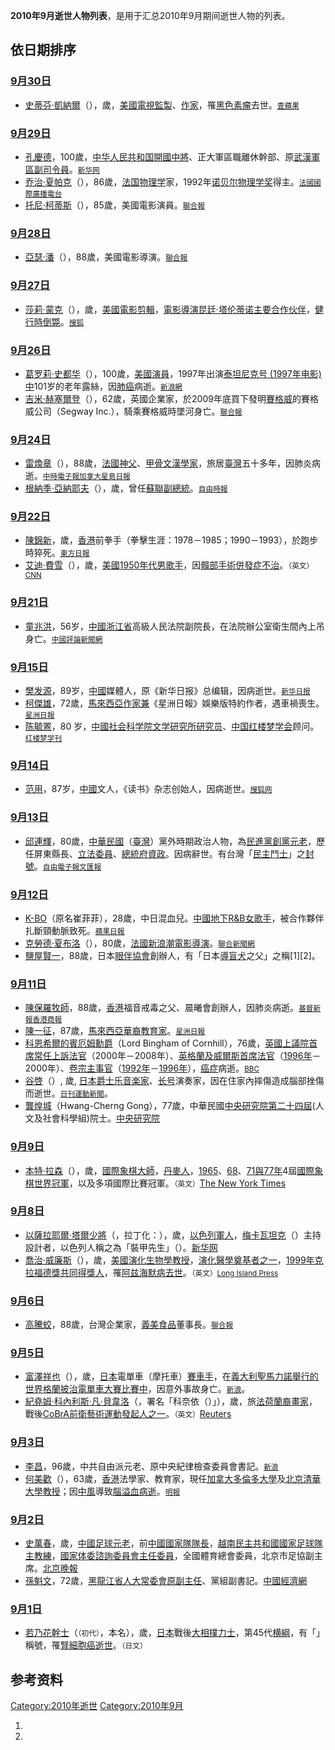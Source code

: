 <center>

</center>

**2010年9月逝世人物列表**，是用于汇总2010年9月期间逝世人物的列表。

## 依日期排序

### [9月30日](../Page/9月30日.md "wikilink")

  - [史蒂芬·凱納爾](https://zh.wikipedia.org/wiki/史蒂芬·凱納爾 "wikilink")（），歲，[美國](https://zh.wikipedia.org/wiki/美國 "wikilink")[電視](https://zh.wikipedia.org/wiki/電視 "wikilink")[監製](https://zh.wikipedia.org/wiki/監製 "wikilink")、[作家](https://zh.wikipedia.org/wiki/作家 "wikilink")，罹[黑色素瘤](../Page/黑色素瘤.md "wikilink")去世。<small>[壹蘋果](http://tw.nextmedia.com/rnews/article/SecID/106/ArtID/83921/IssueID/20101003)</small>

### [9月29日](../Page/9月29日.md "wikilink")

  - [孔慶德](https://zh.wikipedia.org/wiki/孔慶德 "wikilink")，100歲，[中华人民共和国開國](https://zh.wikipedia.org/wiki/中华人民共和国 "wikilink")[中將](../Page/中將.md "wikilink")、正大軍區職離休幹部、原[武漢軍區副司令員](https://zh.wikipedia.org/wiki/武漢軍區 "wikilink")。<small>[新华网](http://news.xinhuanet.com/politics/2010-10/14/c_13557321.htm)</small>
  - [乔治·夏帕克](../Page/乔治·夏帕克.md "wikilink")（），86歲，[法国](https://zh.wikipedia.org/wiki/法国 "wikilink")[物理学](../Page/物理学.md "wikilink")家，1992年[诺贝尔物理学奖](../Page/诺贝尔物理学奖.md "wikilink")得主。<small>[法國國際廣播電台](http://www.chinese.rfi.fr/%E6%B3%95%E5%9B%BD/20100930-%E6%B3%95%E5%9B%BD%E8%91%97%E5%90%8D%E7%89%A9%E7%90%86%E5%AD%A6%E5%AE%B6%E4%B9%94%E6%B2%BB%E2%80%A2%E5%A4%8F%E5%B8%95%E5%85%8B%E9%80%9D%E4%B8%96)</small>
  - [托尼·柯蒂斯](../Page/托尼·柯蒂斯.md "wikilink")（），85歲，美國電影演員。<small>[聯合報](https://web.archive.org/web/20101002053531/http://udn.com/NEWS/ENTERTAINMENT/ENT4/5881981.shtml)</small>

### [9月28日](../Page/9月28日.md "wikilink")

  - [亞瑟·潘](https://zh.wikipedia.org/wiki/亞瑟·潘 "wikilink")（），88歲，美國電影導演。<small>[聯合報](https://web.archive.org/web/20101002053531/http://udn.com/NEWS/ENTERTAINMENT/ENT4/5881981.shtml)</small>

### [9月27日](../Page/9月27日.md "wikilink")

  - [莎莉·蒙克](https://zh.wikipedia.org/wiki/莎莉·蒙克 "wikilink")（），歲，[美國](https://zh.wikipedia.org/wiki/美國 "wikilink")[電影](https://zh.wikipedia.org/wiki/電影 "wikilink")[剪輯](../Page/剪輯.md "wikilink")，[電影導演](../Page/電影導演.md "wikilink")[昆廷·塔伦蒂诺主要合作伙伴](https://zh.wikipedia.org/wiki/昆廷·塔伦蒂诺 "wikilink")，[健行時倒斃](https://zh.wikipedia.org/wiki/徒步 "wikilink")。<small>[搜狐](http://yule.sohu.com/20100930/n275369620.shtml)</small>

### [9月26日](../Page/9月26日.md "wikilink")

  - [葛罗莉·史都华](https://zh.wikipedia.org/wiki/葛罗莉·史都华 "wikilink")（），100歲，[美國演員](https://zh.wikipedia.org/wiki/美國 "wikilink")，1997年出演[泰坦尼克号 (1997年电影)中](https://zh.wikipedia.org/wiki/泰坦尼克号_\(1997年电影\) "wikilink")101岁的老年露絲，因[肺癌](../Page/肺癌.md "wikilink")病逝。<small>[新浪網](http://ent.sina.com.cn/s/u/2010-09-28/02463099876.shtml)</small>
  - [吉米·赫塞爾登](../Page/吉米·赫塞爾登.md "wikilink")（），62歲，英國企業家，於2009年底買下發明[賽格威](../Page/賽格威.md "wikilink")的賽格威公司（Segway Inc.），騎乘賽格威時墜河身亡。<small>[聯合報](http://udn.com/NEWS/WORLD/WOR4/5874956.shtml)</small>

### [9月24日](../Page/9月24日.md "wikilink")

  - [雷煥章](https://zh.wikipedia.org/wiki/雷煥章 "wikilink")（），88歲，[法國](https://zh.wikipedia.org/wiki/法國 "wikilink")[神父](https://zh.wikipedia.org/wiki/神父 "wikilink")、[甲骨文](../Page/甲骨文.md "wikilink")[漢學家](https://zh.wikipedia.org/wiki/漢學家 "wikilink")，旅居[臺灣](../Page/臺灣.md "wikilink")五十多年，因肺炎病逝。<small>[中時電子報](http://news.chinatimes.com/politics/0,5244,11050203x112010092900117,00.html)[加拿大星島日報](http://news.singtao.ca/toronto/2010-09-29/taiwan1285747052d2758695.html)</small>
  - [根納季·亞納耶夫](https://zh.wikipedia.org/wiki/根納季·亞納耶夫 "wikilink")（），歲，曾任[蘇聯副總統](https://zh.wikipedia.org/wiki/蘇聯 "wikilink")。<small>[自由時報](http://iservice.libertytimes.com.tw/liveNews/news.php?no=413161)</small>

### [9月22日](../Page/9月22日.md "wikilink")

  - [陳錦新](https://zh.wikipedia.org/wiki/陳錦新 "wikilink")，歲，[香港](../Page/香港.md "wikilink")前拳手（拳擊生涯：1978－1985；1990－1993），於跑步時猝死。<small>[東方日報](http://orientaldaily.on.cc/cnt/news/20100924/00174_001.html)</small>
  - [艾迪·費雪](https://zh.wikipedia.org/wiki/艾迪·費雪 "wikilink")（），歲，[美國](https://zh.wikipedia.org/wiki/美國 "wikilink")[1950年代](https://zh.wikipedia.org/wiki/1950年代 "wikilink")[男歌手](https://zh.wikipedia.org/wiki/男歌手 "wikilink")，因[髖部手術](https://zh.wikipedia.org/wiki/髖 "wikilink")[併發症不治](https://zh.wikipedia.org/wiki/併發症 "wikilink")。<small>（英文）[CNN](http://edition.cnn.com/2010/SHOWBIZ/09/24/eddie.fisher.death/index.html?eref=mrss_igoogle_cnn)</small>

### [9月21日](../Page/9月21日.md "wikilink")

  - [童兆洪](https://zh.wikipedia.org/wiki/童兆洪 "wikilink")，56岁，[中國](../Page/中國.md "wikilink")[浙江省](../Page/浙江省.md "wikilink")高級人民法院副院長，在法院辦公室衛生間內上吊身亡。<small>[中國評論新聞網](http://www.chinareviewnews.com/doc/1014/5/2/9/101452970.html?coluid=0&kindid=0&docid=101452970&mdate=0921172556)</small>

### [9月15日](../Page/9月15日.md "wikilink")

  - [樊发源](../Page/樊发源.md "wikilink")，89岁，[中國](../Page/中國.md "wikilink")媒體人，原《新华日报》总编辑，因病逝世。<small>[新华日报](http://news.xhby.net/system/2010/09/16/010832455.shtml)</small>
  - [柯傑雄](https://zh.wikipedia.org/wiki/柯傑雄 "wikilink")，72歲，[馬來西亞作家兼](https://zh.wikipedia.org/wiki/馬來西亞 "wikilink")《星洲日報》娛樂版特約作者，遇車禍喪生。<small>[星洲日報](http://www.sinchew.com.my/node/175701?tid=1)</small>
  - [陈毓罴](../Page/陈毓罴.md "wikilink")，80 岁，[中國社会科学院文学研究所研究员](https://zh.wikipedia.org/wiki/中國社会科学院 "wikilink")、[中国红楼梦学会](../Page/中国红楼梦学会.md "wikilink")顾问。<small>[红楼梦学刊](https://kns.cnki.net/KCMS/detail/detail.aspx?dbcode=CJFV&dbname=CJFD2010&filename=HLMX201006006&v=MTYwNjBGckNVUkxPZlkrUm9GaTdtV3J6UExTSEdkckc0SDlITXFZOUZZb1I4ZVgxTHV4WVM3RGgxVDNxVHJXTTE=)</small>

### [9月14日](../Page/9月14日.md "wikilink")

  - [范用](https://zh.wikipedia.org/wiki/范用 "wikilink")，87岁，[中國](../Page/中國.md "wikilink")文人，《读书》杂志创始人，因病逝世。<small>[搜狐网](http://cul.sohu.com/20100916/n274967727.shtml)</small>

### [9月13日](../Page/9月13日.md "wikilink")

  - [邱連輝](../Page/邱連輝.md "wikilink")，80歲，[中華民國](../Page/中華民國.md "wikilink")（[臺灣](../Page/臺灣.md "wikilink")）黨外時期政治人物，為[民進黨創黨元老](https://zh.wikipedia.org/wiki/民進黨 "wikilink")，歷任屏東縣長、[立法委員](https://zh.wikipedia.org/wiki/立法委員 "wikilink")、[總統府資政](https://zh.wikipedia.org/wiki/總統府資政 "wikilink")。因病辭世。有台灣「[民主](../Page/民主.md "wikilink")[鬥士](https://zh.wikipedia.org/wiki/鬥士 "wikilink")」之[封號](https://zh.wikipedia.org/wiki/封號 "wikilink")。<small>[自由電子報](https://web.archive.org/web/20101017222357/http://www.libertytimes.com.tw/2010/new/sep/14/today-fo5.htm)</small><small>[文匯報](http://news.wenweipo.com/2010/09/14/IN1009140061.htm)</small>

### [9月12日](../Page/9月12日.md "wikilink")

  - [K-BO](https://zh.wikipedia.org/wiki/K-BO "wikilink")（原名崔菲菲），28歲，中日混血兒。[中國](../Page/中國.md "wikilink")[地下](https://zh.wikipedia.org/wiki/地下音樂 "wikilink")[R\&B女歌手](https://zh.wikipedia.org/wiki/R&B "wikilink")，被合作夥伴扎斷頸動脈致死。<small>[蘋果日報](http://hk.apple.nextmedia.com/template/apple/art_main.php?iss_id=20100922&sec_id=15335&subsec_id=15336&art_id=14476050)</small>
  - [克勞德·夏布洛](../Page/克勞德·夏布洛.md "wikilink")（），80歲，[法國](https://zh.wikipedia.org/wiki/法國 "wikilink")[新浪潮](../Page/法國新浪潮.md "wikilink")[電影導演](../Page/電影導演.md "wikilink")。<small>[聯合新聞網](https://web.archive.org/web/20100913174306/http://udn.com/NEWS/ENTERTAINMENT/ENT4/5845246.shtml)</small>
  - [鹽屋賢一](../Page/鹽屋賢一.md "wikilink")，88歲，日本[眼伴協會](../Page/眼伴協會.md "wikilink")創辦人，有「日本[導盲犬](../Page/導盲犬.md "wikilink")之父」之稱\[1\]\[2\]。

### [9月11日](../Page/9月11日.md "wikilink")

  - [陳保羅](https://zh.wikipedia.org/wiki/陳保羅 "wikilink")[牧師](https://zh.wikipedia.org/wiki/牧師 "wikilink")，88歲，[香港](../Page/香港.md "wikilink")福音戒毒之父、晨曦會創辦人，因肺炎病逝。<small>[基督新報](http://www.gospelherald.com.hk/news/min_2298.htm)[香港商報](https://archive.is/20130107224153/http://www.hkcd.com.hk/content/2010-09/13/content_2594661.htm)</small>
  - [陳一征](https://zh.wikipedia.org/wiki/陳一征 "wikilink")，87歲，[馬來西亞](https://zh.wikipedia.org/wiki/馬來西亞 "wikilink")[華裔](https://zh.wikipedia.org/wiki/華裔 "wikilink")[教育家](https://zh.wikipedia.org/wiki/教育家 "wikilink")。<small>[星洲日報](http://www.sinchew.com.my/node/175232?tid=1)</small>
  - [科恩希爾的賓厄姆勳爵](https://zh.wikipedia.org/wiki/托馬斯·賓厄姆，科恩希爾的賓厄姆男爵 "wikilink")（Lord Bingham of Cornhill），76歲，[英國](https://zh.wikipedia.org/wiki/英國 "wikilink")[上議院](../Page/英國上議院.md "wikilink")[首席常任上訴法官](https://zh.wikipedia.org/wiki/常任上訴法官 "wikilink")（2000年－2008年）、[英格蘭及威爾斯首席法官](https://zh.wikipedia.org/wiki/英格蘭及威爾斯首席法官 "wikilink")（[1996年](../Page/1996年.md "wikilink")－2000年）、[卷宗主事官](https://zh.wikipedia.org/wiki/卷宗主事官 "wikilink")（[1992年](../Page/1992年.md "wikilink")－[1996年](../Page/1996年.md "wikilink")），[癌症](../Page/癌症.md "wikilink")病逝。<small>[BBC](http://www.bbc.co.uk/news/uk-11274289)</small>
  - [谷啓](https://zh.wikipedia.org/wiki/谷啓 "wikilink")（）, 歲, [日本](../Page/日本.md "wikilink")[爵士乐](../Page/爵士乐.md "wikilink")[音楽家](https://zh.wikipedia.org/wiki/音楽家 "wikilink")、[长号](../Page/长号.md "wikilink")演奏家，因在住家內摔傷造成腦部挫傷而逝世。<small>[日刊運動新聞](http://www.nikkansports.com/entertainment/news/p-et-tp0-20100912-677372.html)</small>。
  - [龔煌城](../Page/龔煌城.md "wikilink")（Hwang-Cherng Gong），77歲，中華民國[中央研究院第二十四屆](https://zh.wikipedia.org/wiki/中央研究院 "wikilink")(人文及社會科學組)院士。[中央研究院](https://academicians.sinica.edu.tw/index.php?func=1-D)

### [9月9日](../Page/9月9日.md "wikilink")

  - [本特·拉森](https://zh.wikipedia.org/wiki/本特·拉森 "wikilink")（），歲，[國際象棋大師](https://zh.wikipedia.org/wiki/國際象棋大師 "wikilink")，[丹麥人](https://zh.wikipedia.org/wiki/丹麥人 "wikilink")，[1965](../Page/1965年.md "wikilink")、[68](../Page/1968年.md "wikilink")、[71與](../Page/1971年.md "wikilink")[77年](../Page/1977年.md "wikilink")4屆[國際象棋世界冠軍](https://zh.wikipedia.org/wiki/國際象棋世界冠軍 "wikilink")，以及多項國際比賽冠軍。<small>（英文）</small>[The New York Times](http://www.nytimes.com/2010/09/11/world/americas/11larsen.html?src=me)

### [9月8日](../Page/9月8日.md "wikilink")

  - [以薩拉耶爾·塔爾少將](https://zh.wikipedia.org/wiki/以薩拉耶爾·塔爾 "wikilink")（，拉丁化：），歲，[以色列](../Page/以色列.md "wikilink")[軍人](https://zh.wikipedia.org/wiki/軍人 "wikilink")，[梅卡瓦坦克](../Page/梅卡瓦主战坦克.md "wikilink")（）主持設計者，以色列人稱之為「裝甲先生」（）。[新华网](http://news.xinhuanet.com/mil/2010-09/14/content_14175311.htm)
  - [喬治·威廉斯](../Page/喬治·威廉斯.md "wikilink")（），歲，[美國](https://zh.wikipedia.org/wiki/美國 "wikilink")[演化生物學教授](https://zh.wikipedia.org/wiki/演化生物學 "wikilink")，[演化醫學奠基者之一](https://zh.wikipedia.org/wiki/演化醫學 "wikilink")，[1999年](../Page/1999年.md "wikilink")[克拉福德獎共同得獎人](https://zh.wikipedia.org/wiki/克拉福德獎 "wikilink")，罹[阿兹海默病去世](https://zh.wikipedia.org/wiki/阿兹海默病 "wikilink")。<small>（英文）[Long Island Press](https://web.archive.org/web/20100917033345/http://www.longislandpress.com/2010/09/14/suny-professor-evolution-theorist-george-c-williams-dies-at-83/)</small>

### [9月6日](../Page/9月6日.md "wikilink")

  - [高騰蛟](../Page/高騰蛟.md "wikilink")，88歲，台灣企業家，[義美食品](../Page/義美食品.md "wikilink")董事長。<small>[聯合報](https://web.archive.org/web/20100910235505/http://udn.com/NEWS/FINANCE/FIN12/5837516.shtml)</small>

### [9月5日](../Page/9月5日.md "wikilink")

  - [富澤祥也](https://zh.wikipedia.org/wiki/富澤祥也 "wikilink")（），歲，[日本](../Page/日本.md "wikilink")電單車（摩托車）[賽車手](../Page/賽車手.md "wikilink")，在[義大利](https://zh.wikipedia.org/wiki/義大利 "wikilink")[聖馬力諾舉行的世界格蘭披治電單車大賽比賽中](https://zh.wikipedia.org/wiki/聖馬力諾 "wikilink")，因意外事故身亡。<small>[新浪](http://news.sina.com.hk/cgi-bin/nw/show.cgi/32/1/1/1845195/1.html)</small>。
  - [紀堯姆·科內利斯·凡·貝韋洛](https://zh.wikipedia.org/wiki/紀堯姆·科內利斯·凡·貝韋洛 "wikilink")（，署名「科奈依（）」），歲，旅[法](https://zh.wikipedia.org/wiki/法國 "wikilink")[荷蘭裔](https://zh.wikipedia.org/wiki/荷蘭 "wikilink")[畫家](https://zh.wikipedia.org/wiki/畫家 "wikilink")，戰後[CoBrA前衛藝術運動發起人之一](https://zh.wikipedia.org/wiki/CoBrA前衛藝術運動 "wikilink")。<small>（英文）</small>[Reuters](http://www.reuters.com/article/idUSTRE68411820100905)

### [9月3日](../Page/9月3日.md "wikilink")

  - [李昌](../Page/李昌.md "wikilink")，96歲，中共自由派元老、原中央紀律檢查委員會書記。<small>[新浪](http://news.sina.com.hk/cgi-bin/nw/show.cgi/9/1/1/1844745/1.html)</small>
  - [何美歡](https://zh.wikipedia.org/wiki/何美歡 "wikilink")（），63歲，[香港](../Page/香港.md "wikilink")法學家、教育家，現任[加拿大](../Page/加拿大.md "wikilink")[多倫多大學](../Page/多倫多大學.md "wikilink")及[北京清華大學教授](https://zh.wikipedia.org/wiki/北京清華大學 "wikilink")；因[中風](../Page/中風.md "wikilink")導致[腦溢血病逝](https://zh.wikipedia.org/wiki/腦溢血 "wikilink")。<small>[明報](http://news.mingpao.com/20100904/gfc1.htm)</small>

### [9月2日](../Page/9月2日.md "wikilink")

  - [史萬春](https://zh.wikipedia.org/wiki/史萬春 "wikilink")，歲，[中國足球元老](https://zh.wikipedia.org/wiki/中國足球 "wikilink")，前[中國國家隊隊長](https://zh.wikipedia.org/wiki/中國國家足球隊 "wikilink")，[越南民主共和國國家足球隊主教練](../Page/越南國家足球隊.md "wikilink")，[國家体委諮詢委員會主任委員](https://zh.wikipedia.org/wiki/國家体委 "wikilink")，全國體育總會委員，北京市足協副主席。[北京晚報](http://sports.sina.com.cn/c/2010-09-03/15295183065.shtml)
  - [孫魁文](https://zh.wikipedia.org/wiki/孫魁文 "wikilink")，72歲，[黑龍江省人大常委會原副主任](https://zh.wikipedia.org/wiki/黑龍江省 "wikilink")、黨組副書記。[中國經濟網](http://big5.ce.cn/xwzx/gnsz/gdxw/201009/06/t20100906_21792446.shtml)

### [9月1日](../Page/9月1日.md "wikilink")

  - [若乃花幹士](https://zh.wikipedia.org/wiki/若乃花幹士 "wikilink")（<small>（初代）</small>，本名），歲，[日本](../Page/日本.md "wikilink")戰後[大相撲](https://zh.wikipedia.org/wiki/大相撲 "wikilink")[力士](https://zh.wikipedia.org/wiki/力士 "wikilink")，第45代[横綱](https://zh.wikipedia.org/wiki/横綱 "wikilink")，有「」稱號，罹[腎細胞癌逝世](https://zh.wikipedia.org/wiki/腎細胞癌 "wikilink")。<small>（日文）</small>[](https://web.archive.org/web/20100902115815/http://hochi.yomiuri.co.jp/sports/sumo/news/20100901-OHT1T00270.htm)

## 参考资料

[Category:2010年逝世](https://zh.wikipedia.org/wiki/Category:2010年逝世 "wikilink") [Category:2010年9月](https://zh.wikipedia.org/wiki/Category:2010年9月 "wikilink")

1.
2.